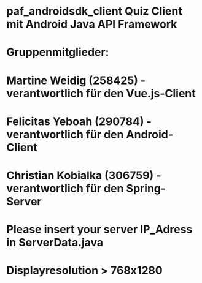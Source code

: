 # paf_androidsdk_client Quiz Client mit Android Java API Framework
#
# Gruppenmitglieder:
# Martine Weidig (258425) - verantwortlich für den Vue.js-Client
# Felicitas Yeboah (290784) - verantwortlich für den Android-Client
# Christian Kobialka (306759) - verantwortlich für den Spring-Server
#
# Please insert your server IP_Adress in ServerData.java

# Displayresolution > 768x1280
